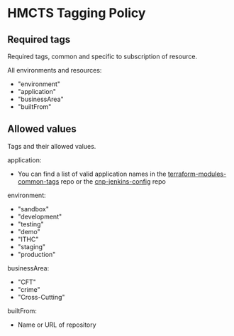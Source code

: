 # HMCTS Tagging Policy 

## Required tags
Required tags, common and specific to subscription of resource.

All environments and resources: 
 - "environment"
 - "application"
 - "businessArea"
 - "builtFrom"
     
## Allowed values
Tags and their allowed values.

application:

 - You can find a list of valid application names in the [terraform-modules-common-tags](https://github.com/hmcts/terraform-module-common-tags/blob/master/team-config.yml) repo or the [cnp-jenkins-config](https://github.com/hmcts/cnp-jenkins-config/blob/master/team-config.yml) repo

environment:
 - "sandbox"
 - "development"
 - "testing"
 - "demo"
 - "ITHC"
 - "staging"
 - "production"
 
businessArea:
 - "CFT"
 - "crime"
 - "Cross-Cutting"
 
 builtFrom: 
 - Name or URL of repository
